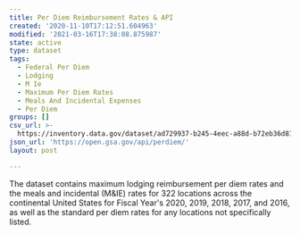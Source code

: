 ```yaml
---
title: Per Diem Reimbursement Rates & API
created: '2020-11-10T17:12:51.604963'
modified: '2021-03-16T17:38:08.875987'
state: active
type: dataset
tags:
  - Federal Per Diem
  - Lodging
  - M Ie
  - Maximum Per Diem Rates
  - Meals And Incidental Expenses
  - Per Diem
groups: []
csv_url: >-
  https://inventory.data.gov/dataset/ad729937-b245-4eec-a88d-b72eb36d8106/resource/e0eb3a12-a13d-4b83-af5c-8dcb73042c3d/download/perdiemreimbursementratesfy20fy16.csv
json_url: 'https://open.gsa.gov/api/perdiem/'
layout: post

---
```

The dataset contains maximum lodging reimbursement per diem rates and the meals and incidental (M&IE) rates for 322 locations across the continental United States for Fiscal Year's 2020, 2019, 2018, 2017, and 2016, as well as the standard per diem rates for any locations not specifically listed.
